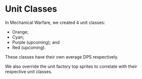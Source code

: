 # Unit Classes

In Mechanical Warfare, we created 4 unit classes:
- Orange;
- Cyan;
- Purple (upcoming); and
- Red (upcoming).

These classes have their own average DPS respectively.

We also override the unit factory top sprites to correlate with their respective unit classes.
